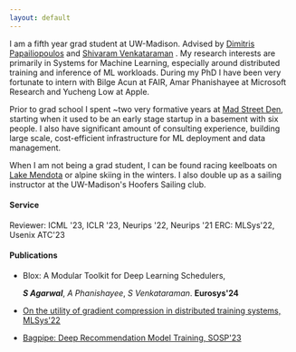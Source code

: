 ```yaml
--- 
layout: default 
---
```

<!--# About Me-->
I am a fifth year grad student at UW-Madison. Advised by [Dimitris Papailiopoulos](https://papail.io/) and [Shivaram Venkataraman](https://shivaram.org/) . 
My research interests are primarily in Systems for Machine Learning, especially around distributed training and inference of ML workloads. During my PhD I have been very fortunate to intern with Bilge Acun at FAIR, Amar Phanishayee at Microsoft Research and Yucheng Low at Apple.



Prior to grad school I spent ~two very formative years at [Mad Street Den](https://www.madstreetden.com/), starting when it used to be an early stage startup in a basement with six people. I also have significant amount of consulting experience, building large scale, cost-efficient infrastructure for ML deployment and data management. 



When I am not being a grad student, I can be found racing keelboats on [Lake Mendota](https://www.mendotayc.org/racing) or alpine skiing in the winters. I also double up as a sailing instructor at the UW-Madison's Hoofers Sailing club.

#### Service
Reviewer: ICML '23, ICLR '23, Neurips '22, Neurips '21
ERC: MLSys'22, Usenix ATC'23


#### Publications 
* Blox: A Modular Toolkit for Deep Learning Schedulers, 
  
  ***S Agarwal***, *A Phanishayee*, *S Venkataraman*. **Eurosys'24**
* [On the utility of gradient compression in distributed training systems, MLSys'22](https://proceedings.mlsys.org/paper_files/paper/2022/hash/773862fcc2e29f650d68960ba5bd1101-Abstract.html)
* [Bagpipe: Deep Recommendation Model Training, SOSP'23](https://arxiv.org/abs/2202.12429)


